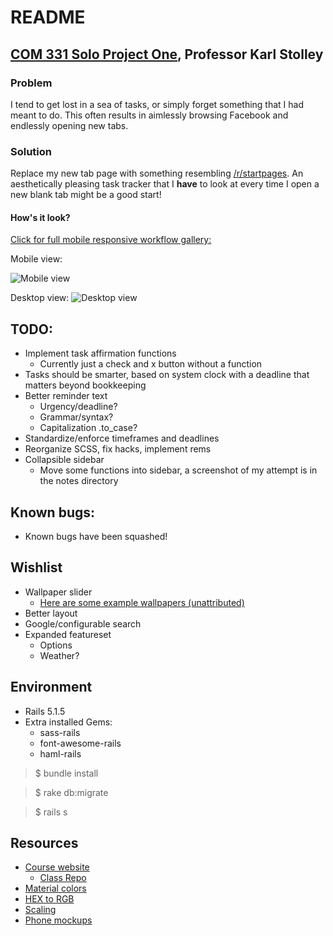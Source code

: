 # README

## [COM 331 Solo Project One](https://courses.karlstolley.com/app/projects/#project-one), Professor Karl Stolley
### Problem
I tend to get lost in a sea of tasks, or simply forget something that I had meant to do. This often results in aimlessly browsing Facebook and endlessly opening new tabs.

### Solution
Replace my new tab page with something resembling [/r/startpages](https://www.reddit.com/r/startpages). An aesthetically pleasing task tracker that I **have** to look at every time I open a new blank tab might be a good start!

#### How's it look?

[Click for full mobile responsive workflow gallery: ](https://imgur.com/a/9hBwj)

Mobile view:

![Mobile view](https://i.imgur.com/O18wbd1.png "Mobile view")

Desktop view:
![Desktop view](https://i.imgur.com/E3FcA59.jpg "Desktop view")


## TODO:
* Implement task affirmation functions
  * Currently just a check and x button without a function
* Tasks should be smarter, based on system clock with a deadline that matters beyond bookkeeping
* Better reminder text
  * Urgency/deadline?
  * Grammar/syntax?
  * Capitalization .to_case?
* Standardize/enforce timeframes and deadlines
* Reorganize SCSS, fix hacks, implement rems
* Collapsible sidebar
  * Move some functions into sidebar, a screenshot of my attempt is in the notes directory

## Known bugs:

* Known bugs have been squashed!

## Wishlist
* Wallpaper slider
  * [Here are some example wallpapers (unattributed)](https://imgur.com/a/Xz9Ea)
* Better layout
* Google/configurable search
* Expanded featureset
  * Options
  * Weather?


## Environment
* Rails 5.1.5
* Extra installed Gems:
  * sass-rails
  * font-awesome-rails
  * haml-rails

>$ bundle install

>$ rake db:migrate

>$ rails s


## Resources
* [Course website](https://courses.karlstolley.com/app/)
  * [Class Repo](https://github.com/app-2018/library-checkout)
* [Material colors](https://material.io/guidelines/style/color.html#color-color-palette)
* [HEX to RGB](https://www.webpagefx.com/web-design/hex-to-rgb/)
* [Scaling](http://www.modularscale.com/?1&em&1.067)
* [Phone mockups](https://mockuphone.com/#android)
